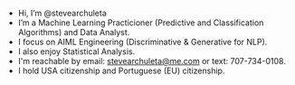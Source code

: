 -  Hi, I’m @stevearchuleta
-  I’m a Machine Learning Practicioner (Predictive and Classification Algorithms) and Data Analyst.
-  I focus on AIML Engineering (Discriminative & Generative for NLP).
-  I also enjoy Statistical Analysis.
-  I'm reachable by email: stevearchuleta@me.com or text: 707-734-0108.
-  I hold USA citizenship and Portuguese (EU) citizenship.


<!---
stevearchuleta/stevearchuleta is a ✨ special ✨ repository because its `README.md` (this file) appears on your GitHub profile.
You can click the Preview link to take a look at your changes.
--->
